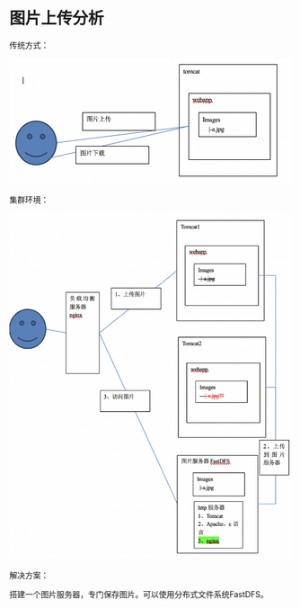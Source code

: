 # 图片上传分析

传统方式：

![](../../../.gitbook/assets/image%20%28224%29.png)

集群环境：

![](../../../.gitbook/assets/image%20%28217%29.png)

解决方案：

搭建一个图片服务器，专门保存图片。可以使用分布式文件系统FastDFS。

